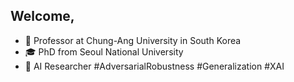 ## Welcome,
- 💼 Professor at Chung-Ang University in South Korea
- 🎓 PhD from Seoul National University
- 📘 AI Researcher #AdversarialRobustness #Generalization #XAI
